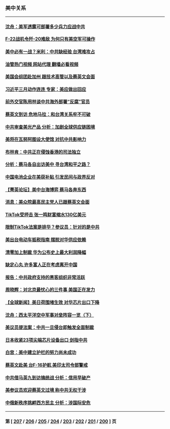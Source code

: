 ### 美中关系
---
#### [沈舟：美军透露可部署多少兵力应战中共](../../pages/nf1412576/n13964067.md?04031245) 
#### [F-22战机令歼-20难敌 为何只有美空军可操作](../../pages/nf1412576/n13961165.md?04031245) 
#### [美中必有一战？米利：中共缺经验 台湾难攻占](../../pages/nf1412576/n13963490.md?04031245) 
#### [油管热门视频 网站代理 翻墙必看视频](http://138.2.39.72:81/youtube.html?epic-marker?04031245)
#### [美国会组团赴加州 跟技术高管以及蔡英文会面](../../pages/nf1412576/n13963538.md?04031245) 
#### [习近平三月动作连连 专家：美应做出回应](../../pages/nf1412576/n13963399.md?04031245) 
#### [前外交官陈用林谈中共海外部署“反腐”官员](../../pages/nf1412576/n13963332.md?04031245) 
#### [蔡英文到访 危地马拉：和台湾关系牢不可破](../../pages/nf1412576/n13963323.md?04031245) 
#### [中共审查美光产品 分析：加剧全球供应链困境](../../pages/nf1412576/n13963146.md?04031245) 
#### [美将在瓦努阿图设大使馆 对抗中共影响力](../../pages/nf1412576/n13962934.md?04031245) 
#### [布林肯：中共正在侵蚀香港的司法独立](../../pages/nf1412576/n13962839.md?04031245) 
#### [分析：蔡马各自出访美中 寻台湾和平之路？](../../pages/nf1412576/n13962624.md?04031245) 
#### [中国电池企业在美获补贴 引发民间与政界反对](../../pages/nf1412576/n13962817.md?04031245) 
#### [【菁英论坛】美中台海博弈 蔡马各奔东西](../../pages/nf1412576/n13962795.md?04031245) 
#### [消息：美众院最高民主党人已跟蔡英文会面](../../pages/nf1412576/n13962808.md?04031245) 
#### [TikTok受抨击 张一鸣财富缩水130亿美元](../../pages/nf1412576/n13962772.md?04031245) 
#### [限制TikTok法案是排华？参议员：针对的是中共](../../pages/nf1412576/n13962784.md?04031245) 
#### [美出台电动车抵税指南 摆脱对华供应依赖](../../pages/nf1412576/n13962673.md?04031245) 
#### [清零加上制裁 华为公布史上最大利润降幅](../../pages/nf1412576/n13962567.md?04031245) 
#### [缺定心丸 许多富人正在考虑离开中国](../../pages/nf1412576/n13962259.md?04031245) 
#### [报告：中共政府支持的黑客组织非常活跃](../../pages/nf1412576/n13961910.md?04031245) 
#### [周晓辉：对北京最忧心的三件事 美国正在发力](../../pages/nf1412576/n13962520.md?04031245) 
#### [【全球新闻】美日荷围堵生效 对华芯片出口下降](../../pages/nf1412576/n13962443.md?04031245) 
#### [沈舟：西太平洋空中军事对垒阵容一览（下）](../../pages/nf1412576/n13961983.md?04031245) 
#### [美议员提法案：中共一旦侵台即触发全面制裁](../../pages/nf1412576/n13962053.md?04031245) 
#### [日本收紧23项尖端芯片设备出口 剑指中共](../../pages/nf1412576/n13962197.md?04031245) 
#### [白宫：美中建立护栏的努力尚未成功](../../pages/nf1412576/n13962081.md?04031245) 
#### [蔡英文赴美 台F-16护航 美印太司令部警戒](../../pages/nf1412576/n13961984.md?04031245) 
#### [中共借马英九到访搞统战 分析：信用早破产](../../pages/nf1412576/n13961818.md?04031245) 
#### [美参议员欢迎蔡英文过境 称中共无权干涉](../../pages/nf1412576/n13961969.md?04031245) 
#### [中俄新秩序挑衅西方民主 分析：涉国际安危](../../pages/nf1412576/n13960486.md?04031245) 

---
#### 第 [ [207](./207.md?04031245) / [206](./206.md?04031245) / [205](./205.md?04031245) / [204](./204.md?04031245) / [203](./203.md?04031245) / [202](./202.md?04031245) / [201](./201.md?04031245) / [200](./200.md?04031245) ] 页
